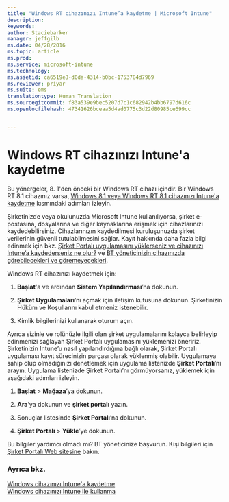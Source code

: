 ```yaml
---
title: "Windows RT cihazınızı Intune’a kaydetme | Microsoft Intune"
description: 
keywords: 
author: Staciebarker
manager: jeffgilb
ms.date: 04/28/2016
ms.topic: article
ms.prod: 
ms.service: microsoft-intune
ms.technology: 
ms.assetid: ca6519e8-d0da-4314-b0bc-1753784d7969
ms.reviewer: priyar
ms.suite: ems
translationtype: Human Translation
ms.sourcegitcommit: f83a539e9bec5207d7c1c682942b4bb6797d616c
ms.openlocfilehash: 47341626bceaa5d4ad0775c3d22d80985ce699cc


---
```



# Windows RT cihazınızı Intune'a kaydetme

Bu yönergeler, 8. 1'den önceki bir Windows RT cihazı içindir. Bir Windows RT 8.1 cihazınız varsa, [Windows 8.1 veya Windows RT 8.1 cihazınızı Intune'a kaydetme](enroll-your-w81-or-rt81-windows.md) kısmındaki adımları izleyin.

Şirketinizde veya okulunuzda Microsoft Intune kullanılıyorsa, şirket e-postasına, dosyalarına ve diğer kaynaklarına erişmek için cihazlarınızı kaydedebilirsiniz. Cihazlarınızın kaydedilmesi kuruluşunuzda şirket verilerinin güvenli tutulabilmesini sağlar. Kayıt hakkında daha fazla bilgi edinmek için bkz. [Şirket Portalı uygulamasını yüklerseniz ve cihazınızı Intune’a kaydederseniz ne olur?](what-happens-if-you-install-the-company-portal-app-and-enroll-your-device-in-intune-windows.md) ve [BT yöneticinizin cihazınızda görebilecekleri ve göremeyecekleri](what-can-your-it-administrator-see-when-you-enroll-your-device-in-intune-windows.md).


Windows RT cihazınızı kaydetmek için:

1.  **Başlat**'a ve ardından **Sistem Yapılandırması**’na dokunun.

2.  **Şirket Uygulamaları**’nı açmak için iletişim kutusuna dokunun. Şirketinizin Hüküm ve Koşullarını kabul etmeniz istenebilir.

3.  Kimlik bilgilerinizi kullanarak oturum açın.

Ayrıca sizinle ve rolünüzle ilgili olan şirket uygulamalarını kolayca belirleyip edinmenizi sağlayan Şirket Portalı uygulamasını yüklemenizi öneririz. Şirketinizin Intune’u nasıl yapılandırdığına bağlı olarak, Şirket Portalı uygulaması kayıt sürecinizin parçası olarak yüklenmiş olabilir. Uygulamaya sahip olup olmadığınızı denetlemek için uygulama listenizde **Şirket Portalı**’nı arayın. Uygulama listenizde Şirket Portalı’nı görmüyorsanız, yüklemek için aşağıdaki adımları izleyin.

1.  **Başlat** &gt; **Mağaza**’ya dokunun.

2.  **Ara**’ya dokunun ve **şirket portalı** yazın.

3.  Sonuçlar listesinde **Şirket Portalı**’na dokunun.

4.  **Şirket Portalı** &gt; **Yükle**’ye dokunun.

Bu bilgiler yardımcı olmadı mı? BT yöneticinize başvurun. Kişi bilgileri için [Şirket Portalı Web sitesine](http://portal.manage.microsoft.com) bakın.

### Ayrıca bkz.
[Windows cihazınızı Intune'a kaydetme](enroll-your-device-in-intune-windows.md)</br>
[Windows cihazınızı Intune ile kullanma](using-your-windows-device-with-intune.md)




<!--HONumber=Jun16_HO4-->


